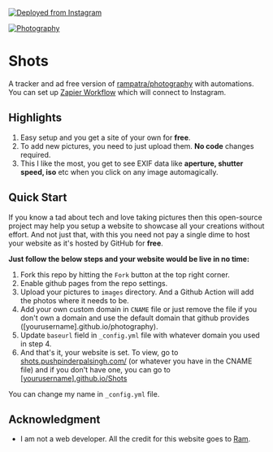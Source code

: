 
[![Deployed from Instagram](https://github.com/swiftlysingh/Shots/actions/workflows/updateFromInstagram.yml/badge.svg)](https://github.com/swiftlysingh/Shots/actions/workflows/updateFromInstagram.yml)

[![Photography](https://img.shields.io/badge/Photography-Shots-black?style=for-the-badge)](https://shots.swiftylsingh.com/) 

# Shots 
A tracker and ad free version of [rampatra/photography](https://github.com/rampatra/photography) with automations. You can set up [Zapier Workflow](https://zapier.com/shared/c6dc58c746bbe5c1fd42d86c9bda39e75ca6610b) which will connect to Instagram.

## Highlights
1. Easy setup and you get a site of your own for __free__.
2. To add new pictures, you need to just upload them. __No code__ changes required.
3. This I like the most, you get to see EXIF data like __aperture, shutter speed, iso__ etc when you click on any image automagically.

## Quick Start
If you know a tad about tech and love taking pictures then this open-source project may help you setup a website to showcase
all your creations without effort. And not just that, with this you need not pay a single dime to host your website as
it's hosted by GitHub for __free__.

**Just follow the below steps and your website would be live in no time:**

1. Fork this repo by hitting the `Fork` button at the top right corner.
2. Enable github pages from the repo settings.
3. Upload your pictures to `images` directory. And a Github Action will add the photos where it needs to be.
4. Add your own custom domain in `CNAME` file or just remove the file if you don't own a domain and use the default domain that github provides ([yourusername].github.io/photography).
5. Update `baseurl` field in `_config.yml` file with whatever domain you used in step 4.
6. And that's it, your website is set. To view, go to [shots.pushpinderpalsingh.com/](https://shots.pushpinderpalsingh.com/) (or whatever you have in the CNAME file) and if you don't have one, you can go to [[yourusername].github.io/Shots](http://yourusername.github.io/Shots)

You can change my name in `_config.yml` file.

## Acknowledgment
- I am not a web developer. All the credit for this website goes to [Ram](https://github.com/rampatra).
